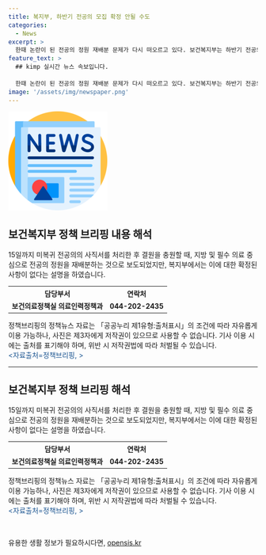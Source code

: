 ```yaml
---
title: 복지부, 하반기 전공의 모집 확정 안될 수도
categories:
  - News
excerpt: >
  한때 논란이 된 전공의 정원 재배분 문제가 다시 떠오르고 있다. 보건복지부는 하반기 전공의 모집에서 결원을 충원하기 위해 전공의 정원을 재배분할 예정이라고 밝혔지만, 이에 대한 확정된 내용은 아직 없는 것으로 전해졌다. 이 같은 결정에 대한 논의가 더 이상 이어질지, 아니면 새로운 정책이 발표될지 주목된다.
feature_text: >
  ## kimp 실시간 뉴스 속보입니다.

  한때 논란이 된 전공의 정원 재배분 문제가 다시 떠오르고 있다. 보건복지부는 하반기 전공의 모집에서 결원을 충원하기 위해 전공의 정원을 재배분할 예정이라고 밝혔지만, 이에 대한 확정된 내용은 아직 없는 것으로 전해졌다. 이 같은 결정에 대한 논의가 더 이상 이어질지, 아니면 새로운 정책이 발표될지 주목된다.
image: '/assets/img/newspaper.png'
---
```


<p><img src="/assets/img/newspaper.png" alt="kimplant 속보" /></p>

<h2 data-ke-size="size26">보건복지부 정책 브리핑 내용 해석</h2>

<p data-ke-size="size16">15일까지 미복귀 전공의의 사직서를 처리한 후 결원을 충원할 때, 지방 및 필수 의료 중심으로 전공의 정원을 재배분하는 것으로 보도되었지만, 복지부에서는 이에 대한 확정된 사항이 없다는 설명을 하였습니다.</p>

<table>
    <tr>
        <th>담당부서</th>
        <th>연락처</th>
    </tr>
    <tr>
        <td style="text-align: center; height: 17px;"><b>보건의료정책실 의료인력정책과</b></td>
        <td style="text-align: center; height: 17px;"><b>044-202-2435</b></td>
    </tr>
</table>

<p data-ke-size="size16">정책브리핑의 정책뉴스 자료는 「공공누리 제1유형:출처표시」의 조건에 따라 자유롭게 이용 가능하나, 사진은 제3자에게 저작권이 있으므로 사용할 수 없습니다. 기사 이용 시에는 출처를 표기해야 하며, 위반 시 저작권법에 따라 처벌될 수 있습니다. <br> <span style="color: #1a5490;">&lt;자료출처=정책브리핑, &gt;</span></p>

<hr>

<h2 data-ke-size="size26">보건복지부 정책 브리핑 해석</h2>

<p data-ke-size="size16">15일까지 미복귀 전공의의 사직서를 처리한 후 결원을 충원할 때, 지방 및 필수 의료 중심으로 전공의 정원을 재배분하는 것으로 보도되었지만, 복지부에서는 이에 대한 확정된 사항이 없다는 설명을 하였습니다.</p>

<table>
    <tr>
        <th>담당부서</th>
        <th>연락처</th>
    </tr>
    <tr>
        <td style="text-align: center; height: 17px;"><b>보건의료정책실 의료인력정책과</b></td>
        <td style="text-align: center; height: 17px;"><b>044-202-2435</b></td>
    </tr>
</table>

<p data-ke-size="size16">정책브리핑의 정책뉴스 자료는 「공공누리 제1유형:출처표시」의 조건에 따라 자유롭게 이용 가능하나, 사진은 제3자에게 저작권이 있으므로 사용할 수 없습니다. 기사 이용 시에는 출처를 표기해야 하며, 위반 시 저작권법에 따라 처벌될 수 있습니다. <br> <span style="color: #1a5490;">&lt;자료출처=정책브리핑, &gt;</span></p>

<p data-ke-size="size16">&nbsp;</p>
유용한 생활 정보가 필요하시다면, <a href="https://opensis.kr" rel="dofollow">opensis.kr</a>


